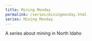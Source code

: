 ```yaml
---
title: Mining Monday
permalink: /series/miningmonday.html
series: Mining Monday
---
```


A series about mining in North Idaho